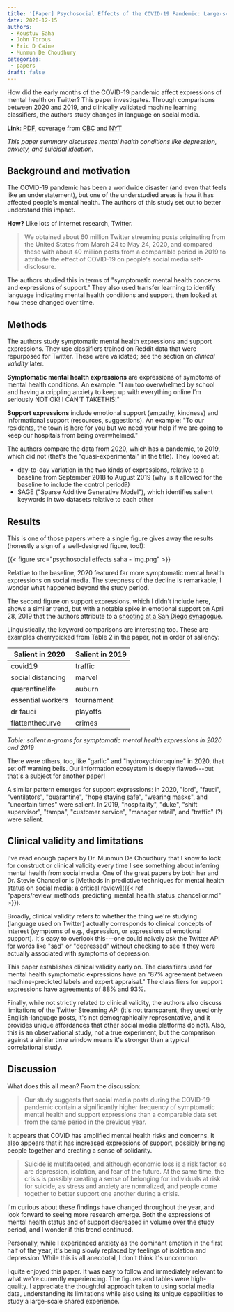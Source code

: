 ```yaml
---
title: '[Paper] Psychosocial Effects of the COVID-19 Pandemic: Large-scale Quasi-Experimental Study on Social Media'
date: 2020-12-15
authors:
 - Koustuv Saha
 - John Torous
 - Eric D Caine
 - Munmun De Choudhury
categories:
 - papers
draft: false
---
```


How did the early months of the COVID-19 pandemic affect expressions of mental health on Twitter? This paper investigates. Through comparisons between 2020 and 2019, and clinically validated machine learning classifiers, the authors study changes in language on social media.

<!--more-->

**Link**: [PDF](https://koustuv.com/papers/JMIR20_COVID19.pdf), coverage from [CBC](https://www.cbc.ca/radio/spark/492-social-tech-1.5828628/high-levels-of-pandemic-induced-anxiety-depression-observed-in-social-media-posts-1.5828631) and [NYT](https://www.nytimes.com/2020/10/12/style/self-care/social-media-.html)

*This paper summary discusses mental health conditions like depression, anxiety, and suicidal ideation.*

## Background and motivation
The COVID-19 pandemic has been a worldwide disaster (and even that feels like an understatement), but one of the understudied areas is how it has affected people's mental health. The authors of this study set out to better understand this impact.

**How?** Like lots of internet research, Twitter.

> We obtained about 60 million Twitter streaming posts originating from the United States from March 24 to May 24, 2020, and compared these with about 40 million posts from a comparable period in 2019 to attribute the effect of COVID-19 on people's social media self-disclosure.

The authors studied this in terms of "symptomatic mental health concerns and expressions of support." They also used transfer learning to identify language indicating mental health conditions and support, then looked at how these changed over time.


## Methods
The authors study symptomatic mental health expressions and support expressions. They use classifiers trained on Reddit data that were repurposed for Twitter. These were validated; see the section on *clinical validity* later.

**Symptomatic mental health expressions** are expressions of symptoms of mental health conditions. An example: "I am too overwhelmed by school and having a crippling anxiety to keep up with everything online I’m seriously NOT OK! I CAN’T TAKETHIS!"

**Support expressions** include emotional support (empathy, kindness) and informational support (resources, suggestions). An example: "To our residents, the town is here for you but we need your help if we are going to keep our hospitals from being overwhelmed."

The authors compare the data from 2020, which has a pandemic, to 2019, which did not (that's the "quasi-experimental" in the title). They looked at: 
 - day-to-day variation in the two kinds of expressions, relative to a baseline from September 2018 to August 2019 (why is it allowed for the baseline to include the control period?)
 - SAGE ("Sparse Additive Generative Model"), which identifies salient keywords in two datasets relative to each other


## Results
This is one of those papers where a single figure gives away the results (honestly a sign of a well-designed figure, too!):

{{< figure src="psychosocial effects saha - img.png" >}}

Relative to the baseline, 2020 featured far more symptomatic mental health expressions on social media. The steepness of the decline is remarkable; I wonder what happened beyond the study period. 

The second figure on support expressions, which I didn't include here, shows a similar trend, but with a notable spike in emotional support on April 28, 2019 that the authors attribute to a [shooting at a San Diego synagogue](https://en.wikipedia.org/wiki/Poway_synagogue_shooting).

Linguistically, the keyword comparisons are interesting too. These are examples cherrypicked from Table 2 in the paper, not in order of saliency:

| Salient in 2020   | Salient in 2019 |
|-------------------|-----------------|
| covid19           | traffic         |
| social distancing | marvel          |
| quarantinelife    | auburn          |
| essential workers | tournament      |
| dr fauci          | playoffs        |
| flattenthecurve   | crimes          |

*Table: salient n-grams for symptomatic mental health expressions in 2020 and 2019*

There were others, too, like "garlic" and "hydroxychloroquine" in 2020, that set off warning bells. Our information ecosystem is deeply flawed---but that's a subject for another paper!

A similar pattern emerges for support expressions: in 2020, "lord", "fauci", "ventilators", "quarantine", "hope staying safe", "wearing masks", and "uncertain times" were salient. In 2019, "hospitality", "duke", "shift supervisor", "tampa", "customer service", "manager retail", and "traffic" (?) were salient.


## Clinical validity and limitations
I've read enough papers by Dr. Munmun De Choudhury that I know to look for construct or clinical validity every time I see something about inferring mental health from social media. One of the great papers by both her and Dr. Stevie Chancellor is [Methods in predictive techniques for mental health status on social media: a critical review]({{< ref "papers/review_methods_predicting_mental_health_status_chancellor.md" >}}).

Broadly, clinical validity refers to whether the thing we're studying (language used on Twitter) actually corresponds to clinical concepts of interest (symptoms of e.g., depression, or expressions of emotional support). It's easy to overlook this---one could naively ask the Twitter API for words like "sad" or "depressed" without checking to see if they were actually associated with symptoms of depression. 

This paper establishes clinical validity early on. The classifiers used for mental health symptomatic expressions have an "87% agreement between machine-predicted labels and expert appraisal." The classifiers for support expressions have agreements of 88% and 93%.

Finally, while not strictly related to clinical validity, the authors also discuss limitations of the Twitter Streaming API (it's not transparent, they used only English-language posts, it's not demographically representative, and it provides unique affordances that other social media platforms do not). Also, this is an observational study, not a true experiment, but the comparison against a similar time window means it's stronger than a typical correlational study.


## Discussion
What does this all mean? From the discussion:

> Our study suggests that social media posts during the COVID-19 pandemic contain a significantly higher frequency of symptomatic mental health and support expressions than a comparable data set from the same period in the previous year.

It appears that COVID has amplified mental health risks and concerns. It also appears that it has increased expressions of support, possibly bringing people together and creating a sense of solidarity.

> Suicide is multifaceted, and although economic loss is a risk factor, so are depression, isolation, and fear of the future. At the same time, the crisis is possibly creating a sense of belonging for individuals at risk for suicide, as stress and anxiety are normalized, and people come together to better support one another during a crisis.

I'm curious about these findings have changed throughout the year, and look forward to seeing more research emerge. Both the expressions of mental health status and of support decreased in volume over the study period, and I wonder if this trend continued.

Personally, while I experienced anxiety as the dominant emotion in the first half of the year, it's being slowly replaced by feelings of isolation and depression. While this is all anecdotal, I don't think it's uncommon.

I quite enjoyed this paper. It was easy to follow and immediately relevant to what we're currently experiencing. The figures and tables were high-quality. I appreciate the thoughtful approach taken to using social media data, understanding its limitations while also using its unique capabilities to study a large-scale shared experience.

